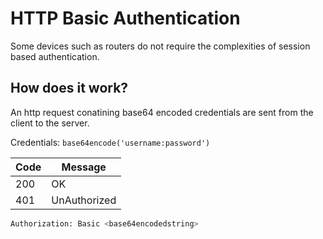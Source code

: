 # HTTP Basic Authentication
Some devices such as routers do not require the complexities of session based authentication.

## How does it work?
An http request conatining base64 encoded credentials are sent from the client to the server.

Credentials: `base64encode('username:password')`

| Code | Message |
| ---- | ------- |
| 200 | OK |
| 401 | UnAuthorized |

```sh
Authorization: Basic <base64encodedstring>
```
